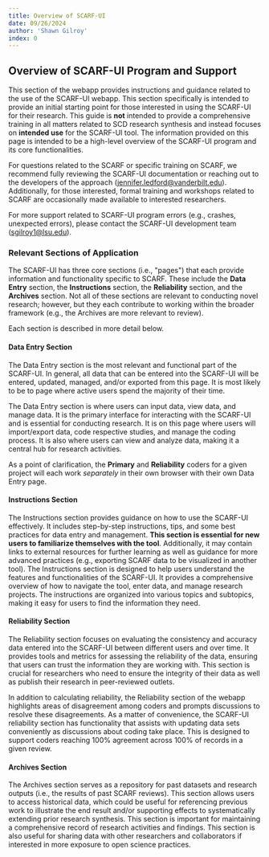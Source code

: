 ```yaml
---
title: Overview of SCARF-UI
date: 09/26/2024
author: 'Shawn Gilroy'
index: 0
---
```


## Overview of SCARF-UI Program and Support

This section of the webapp provides instructions and guidance related to the use of the SCARF-UI webapp. This section specifically is intended to provide an initial starting point for those interested in using the SCARF-UI for their research. This guide is **not** intended to provide a comprehensive training in all matters related to SCD research synthesis and instead focuses on **intended use** for the SCARF-UI tool. The information provided on this page is intended to be a high-level overview of the SCARF-UI program and its core functionalities.

For questions related to the SCARF or specific training on SCARF, we recommend fully reviewing the SCARF-UI documentation or reaching out to the developers of the approach ([jennifer.ledford@vanderbilt.edu](mailto:jennifer.ledford@vanderbilt.edu)). Additionally, for those interested, formal training and workshops related to SCARF are occasionally made available to interested researchers.

For more support related to SCARF-UI program errors (e.g., crashes, unexpected errors), please contact the SCARF-UI development team ([sgilroy1@lsu.edu](mailto:sgilroy1@lsu.edu)).

### Relevant Sections of Application

The SCARF-UI has three core sections (i.e., "pages") that each provide information and functionality specific to SCARF. These include the **Data Entry** section, the **Instructions** section, the **Reliability** section, and the **Archives** section. Not all of these sections are relevant to conducting novel research; however, but they each contribute to working within the broader framework (e.g., the Archives are more relevant to review).

Each section is described in more detail below.

#### Data Entry Section

The Data Entry section is the most relevant and functional part of the SCARF-UI. In general, all data that can be entered into the SCARF-UI will be entered, updated, managed, and/or exported from this page. It is most likely to be to page where active users spend the majority of their time.

The Data Entry section is where users can input data, view data, and manage data. It is the primary interface for interacting with the SCARF-UI and is essential for conducting research. It is on this page where users will import/export data, code respective studies, and manage the coding process. It is also where users can view and analyze data, making it a central hub for research activities.

As a point of clarification, the **Primary** and **Reliability** coders for a given project will each work _separately_ in their own browser with their own Data Entry page.

#### Instructions Section

The Instructions section provides guidance on how to use the SCARF-UI effectively. It includes step-by-step instructions, tips, and some best practices for data entry and management. **This section is essential for new users to familiarize themselves with the tool**. Additionally, it may contain links to external resources for further learning as well as guidance for more advanced practices (e.g., exporting SCARF data to be visualized in another tool). The Instructions section is designed to help users understand the features and functionalities of the SCARF-UI. It provides a comprehensive overview of how to navigate the tool, enter data, and manage research projects. The instructions are organized into various topics and subtopics, making it easy for users to find the information they need.

#### Reliability Section

The Reliability section focuses on evaluating the consistency and accuracy data entered into the SCARF-UI between different users and over time. It provides tools and metrics for assessing the reliability of the data, ensuring that users can trust the information they are working with. This section is crucial for researchers who need to ensure the integrity of their data as well as publish their research in peer-reviewed outlets.

In addition to calculating reliability, the Reliability section of the webapp highlights areas of disagreement among coders and prompts discussions to resolve these disagreements. As a matter of convenience, the SCARF-UI reliability section has functionality that assists with updating data sets conveniently as discussions about coding take place. This is designed to support coders reaching 100% agreement across 100% of records in a given review.

#### Archives Section

The Archives section serves as a repository for past datasets and research outputs (i.e., the results of past SCARF reviews). This section allows users to access historical data, which could be useful for referencing previous work to illustrate the end result and/or supporting effects to systematically extending prior research synthesis. This section is important for maintaining a comprehensive record of research activities and findings. This section is also useful for sharing data with other researchers and collaborators if interested in more exposure to open science practices.
